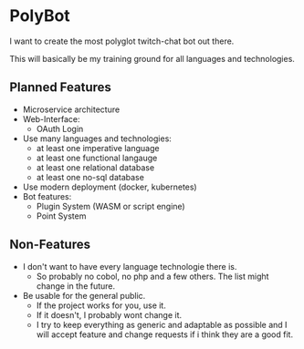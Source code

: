 # PolyBot
I want to create the most polyglot twitch-chat bot out there.

This will basically be my training ground for all languages and technologies.

## Planned Features
- Microservice architecture
- Web-Interface:
    - OAuth Login
- Use many languages and technologies:
    - at least one imperative language
    - at least one functional langauge
    - at least one relational database
    - at least one no-sql database
- Use modern deployment (docker, kubernetes)
- Bot features:
    - Plugin System (WASM or script engine)
    - Point System

## Non-Features
- I don't want to have every language technologie there is.
    - So probably no cobol, no php and a few others. The list might change in the future.
- Be usable for the general public.
    - If the project works for you, use it.
    - If it doesn't, I probably wont change it.
    - I try to keep everything as generic and adaptable as possible and I will accept feature and change requests
      if i think they are a good fit.

